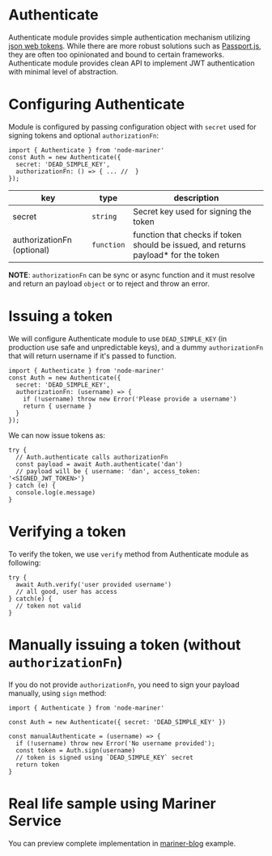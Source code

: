 # Authenticate

Authenticate module provides simple authentication mechanism utilizing [json web tokens](https://jwt.io/).
While there are more robust solutions such as [Passport.js](http://www.passportjs.org/),
they are often too opinionated and bound to certain frameworks. Authenticate module provides clean
API to implement JWT authentication with minimal level of abstraction.

# Configuring Authenticate

Module is configured by passing configuration object with `secret` used for
signing tokens and optional `authorizationFn`:

```
import { Authenticate } from 'node-mariner'
const Auth = new Authenticate({
  secret: 'DEAD_SIMPLE_KEY',
  authorizationFn: () => { ... //  }
});
```

| key           | type          | description  |
| ------------- |-------------| -----|
| secret        | `string`      | Secret key  used for signing the token |
| authorizationFn (optional)        | `function`      |  function that checks if token should be issued, and returns payload*  for the token |

**NOTE**: `authorizationFn` can be sync or async function and it must resolve and return an payload `object` or to reject and throw an error.


# Issuing a token

We will configure Authenticate module to use `DEAD_SIMPLE_KEY` (in production use safe and unpredictable keys),
and a dummy `authorizationFn` that will return username if it's passed to function.

```
import { Authenticate } from 'node-mariner'
const Auth = new Authenticate({
  secret: 'DEAD_SIMPLE_KEY',
  authorizationFn: (username) => {
    if (!username) throw new Error('Please provide a username')
    return { username }
  }
});

```

We can now issue tokens as:

```
try {
  // Auth.authenticate calls authorizationFn
  const payload = await Auth.authenticate('dan')
  // payload will be { username: 'dan', access_token: '<SIGNED_JWT_TOKEN>'}
} catch (e) {
  console.log(e.message)
}
```

# Verifying a token

To verify the token, we use `verify` method from Authenticate module as following:


```
try {
  await Auth.verify('user provided username')
  // all good, user has access
} catch(e) {
  // token not valid
}
```

# Manually issuing a token (without `authorizationFn`)

If you do not provide `authorizationFn`, you need to sign your payload manually,
using `sign` method:

```
import { Authenticate } from 'node-mariner'

const Auth = new Authenticate({ secret: 'DEAD_SIMPLE_KEY' })

const manualAuthenticate = (username) => {
  if (!username) throw new Error('No username provided');
  const token = Auth.sign(username)
  // token is signed using `DEAD_SIMPLE_KEY` secret
  return token
}
```

# Real life sample using Mariner Service

You can preview complete implementation in [mariner-blog](https://docs.marinerjs.com/examples/blog) example. 





